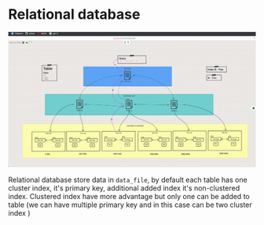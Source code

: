 # Relational database 

![Screenshot 2023-04-01 at 01.00.04.png](Screenshot%202023-04-01%20at%2001.00.04.png)

Relational database store data in `data_file`, by default each table has one cluster index, it's primary key, additional added index it's non-clustered index. Clustered index have more advantage but only one can be added to table (we can have multiple primary key and in this case can be two cluster index ) 